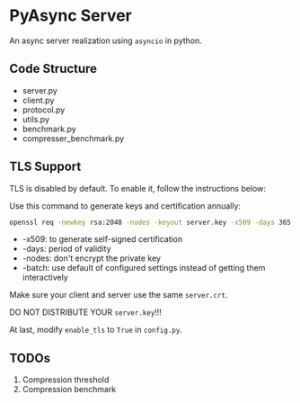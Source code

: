 # PyAsync Server

An async server realization using `asyncio` in python.

## Code Structure

- server.py
- client.py
- protocol.py
- utils.py
- benchmark.py
- compresser_benchmark.py

## TLS Support

TLS is disabled by default. To enable it, follow the instructions below:

Use this command to generate keys and certification annually:

```bash
openssl req -newkey rsa:2048 -nodes -keyout server.key -x509 -days 365 -out server.crt -batch
```

- -x509: to generate self-signed certification
- -days: period of validity
- -nodes: don't encrypt the private key
- -batch: use default of configured settings instead of getting them interactively

Make sure your client and server use the same `server.crt`.

DO NOT DISTRIBUTE YOUR `server.key`!!!

At last, modify `enable_tls` to `True` in `config.py`.

## TODOs

1. Compression threshold
2. Compression benchmark
